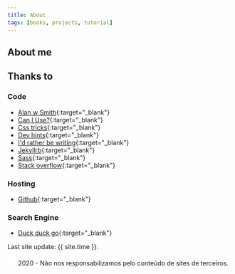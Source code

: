 ```yaml
---
title: About
tags: [books, projects, tutorial]
---
```

## About me

## Thanks to

### Code
* [Alan w Smith](http://alanwsmith.com/jekyll-liquid-date-formatting-examples){:target="_blank"}
* [Can I Use?](https://caniuse.com/){:target="_blank"}
* [Css tricks](https://css-tricks.com/couple-takes-sticky-footer/){:target="_blank"}
* [Dev hints](https://devhints.io/jekyll){:target="_blank"}
* [I'd rather be writing](https://idratherbewriting.com/documentation-theme-jekyll/mydoc_posts.html){:target="_blank"}
* [Jekyllrb](https://jekyllrb.com/docs/variables/){:target="_blank"}
* [Sass](https://sass-lang.com/){:target="_blank"}
* [Stack overflow](https://stackoverflow.com/){:target="_blank"}

### Hosting
* [Github](https://github.com/){:target="_blank"}

### Search Engine
* [Duck duck go](https://duckduckgo.com/){:target="_blank"}


Last site update: {{ site.time }}.

<a href="http://www.wtfpl.net/" target="_blank"><img src="/img/cl.svg" alt="CopyLeft" width="20" /></a><span> 2020 - Não nos responsabilizamos pelo conteúdo de sites de terceiros.</span>